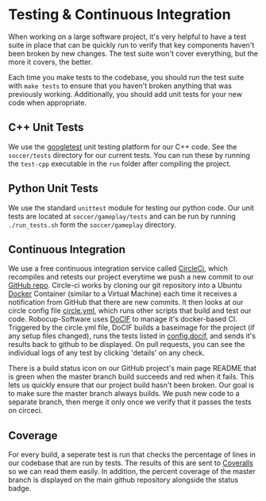 
# Testing & Continuous Integration

When working on a large software project, it's very helpful to have a test suite in place that can be quickly run to verify that key components haven't been broken by new changes.  The test suite won't cover everything, but the more it covers, the better.

Each time you make tests to the codebase, you should run the test suite with `make tests` to ensure that you haven't broken anything that was previously working.  Additionally, you should add unit tests for your new code when appropriate.


## C++ Unit Tests

We use the [googletest](https://code.google.com/p/googletest/) unit testing platform for our C++ code.  See the `soccer/tests` directory for our current tests.  You can run these by running the `test-cpp` executable in the `run` folder after compiling the project.


## Python Unit Tests

We use the standard `unittest` module for testing our python code.  Our unit tests are located at `soccer/gameplay/tests` and can be run by running `./run_tests.sh` form the `soccer/gameplay` directory.


## Continuous Integration

We use a free continuous integration service called [CircleCi](http://circleci.com), which recompiles and retests our project everytime we push a new commit to our [GitHub repo](http://github.com/robojackets/robocup-software).  Circle-ci works by cloning our git repository into a Ubuntu [Docker](https://www.docker.com) Container (similar to a Virtual Machine) each time it receives a notification from GitHub that there are new commits.  It then looks at our circle config file [circle.yml](../circle.yml), which runs other scripts that build and test our code.  Robocup-Software uses [DoCIF](https://github.com/jgkamat/DoCIF) to manage it's docker-based CI.  Triggered by the circle.yml file, DoCIF builds a baseimage for the project (if any setup files changed), runs the tests listed in [config.docif](../config.docif), and sends it's results back to github to be displayed.  On pull requests, you can see the individual logs of any test by clicking 'details' on any check.

There is a build status icon on our GitHub project's main page README that is green when the master branch build succeeds and red when it fails.  This lets us quickly ensure that our project build hasn't been broken.  Our goal is to make sure the master branch always builds.  We push new code to a separate branch, then merge it only once we verify that it passes the tests on circeci.

## Coverage

For every build, a seperate test is run that checks the percentage of lines in our codebase that are run by tests.  The results of this are sent to [Coveralls](https://coveralls.io/github/RoboJackets/robocup-software) so we can read them easily.  In addition, the percent coverage of the master branch is displayed on the main github repository alongside the status badge.
